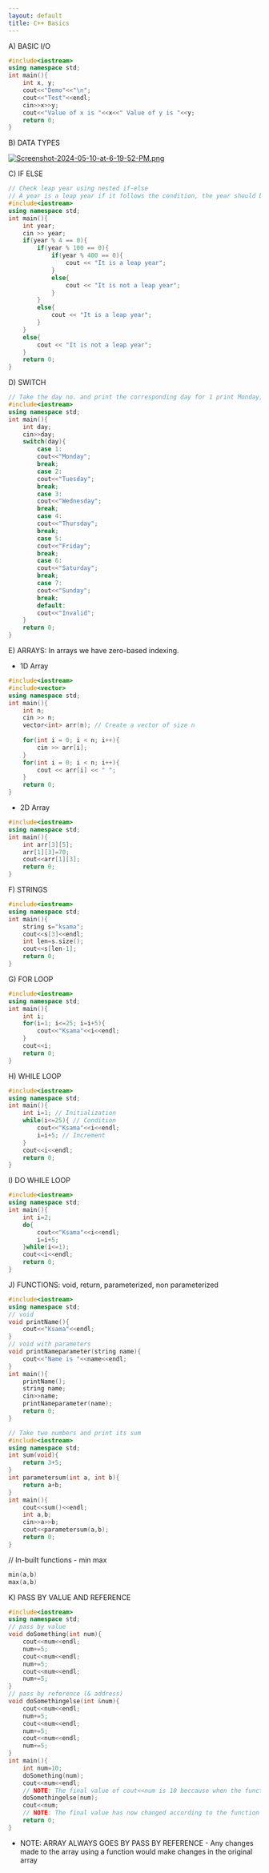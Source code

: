 ```yaml
---
layout: default
title: C++ Basics
---
```


A) BASIC I/O

```c++
#include<iostream>
using namespace std;
int main(){
    int x, y;
    cout<<"Demo"<<"\n";
    cout<<"Test"<<endl;
    cin>>x>>y;
    cout<<"Value of x is "<<x<<" Value of y is "<<y;
    return 0;
}
```

B) DATA TYPES

[![Screenshot-2024-05-10-at-6-19-52-PM.png](https://i.postimg.cc/W3BgsG5j/Screenshot-2024-05-10-at-6-19-52-PM.png)](https://postimg.cc/BLCXgKWw)

C) IF ELSE 	

```c++
// Check leap year using nested if-else
// A year is a leap year if it follows the condition, the year should be evenly divisible by 4 then the year should be evenly divisible by 100 then lastly year should evenly divisible by 400 otherwise the year is not a leap year. 
#include<iostream>
using namespace std;
int main(){
    int year;
    cin >> year;
    if(year % 4 == 0){
        if(year % 100 == 0){
            if(year % 400 == 0){
                cout << "It is a leap year";
            }
            else{
                cout << "It is not a leap year";
            }
        }
        else{
            cout << "It is a leap year";
        }
    }
    else{
        cout << "It is not a leap year";
    }
    return 0;
}
```

D) SWITCH

```c++
// Take the day no. and print the corresponding day for 1 print Monday, 2 print Tuesday and so on
#include<iostream>
using namespace std;
int main(){
	int day;
	cin>>day;
	switch(day){
	    case 1:
	    cout<<"Monday";
	    break;
	    case 2:
	    cout<<"Tuesday";
	    break;
	    case 3:
	    cout<<"Wednesday";
	    break;
	    case 4:
	    cout<<"Thursday";
	    break;
	    case 5:
	    cout<<"Friday";
	    break;
	    case 6:
	    cout<<"Saturday";
	    break;
	    case 7:
	    cout<<"Sunday";
	    break;
	    default:
	    cout<<"Invalid";
	}
	return 0;
}
```

E) ARRAYS: In arrays we have zero-based indexing. 

- 1D Array
```c++
#include<iostream>
#include<vector>
using namespace std;
int main(){
	int n;
	cin >> n;
	vector<int> arr(n); // Create a vector of size n
	    
	for(int i = 0; i < n; i++){
	    cin >> arr[i];
	}
	for(int i = 0; i < n; i++){
	    cout << arr[i] << " ";
	}
	return 0;
}
```

- 2D Array
```c++
#include<iostream>
using namespace std;
int main(){
	int arr[3][5];
	arr[1][3]=70;
	cout<<arr[1][3];
	return 0;
}
```

F) STRINGS

```c++
#include<iostream>
using namespace std;
int main(){
	string s="ksama";
	cout<<s[3]<<endl;
	int len=s.size();
	cout<<s[len-1];
	return 0;
}
```

G) FOR LOOP

```c++
#include<iostream>
using namespace std;
int main(){
	int i;
	for(i=1; i<=25; i=i+5){
	    cout<<"Ksama"<<i<<endl;
	}
	cout<<i;
	return 0;
}
```

H) WHILE LOOP

```c++
#include<iostream>
using namespace std;
int main(){
	int i=1; // Initialization
	while(i<=25){ // Condition
	    cout<<"Ksama"<<i<<endl;
	    i=i+5; // Increment
	}
	cout<<i<<endl;
	return 0;
}
```

I) DO WHILE LOOP

```c++
#include<iostream>
using namespace std;
int main(){
	int i=2;
	do{
	    cout<<"Ksama"<<i<<endl;
	    i=i+5;
	}while(i<=1);
	cout<<i<<endl;
	return 0;
}
```

J) FUNCTIONS: void, return, parameterized, non parameterized

```c++
#include<iostream>
using namespace std;
// void
void printName(){
	cout<<"Ksama"<<endl;
}
// void with parameters
void printNameparameter(string name){
	cout<<"Name is "<<name<<endl;
}
int main(){
	printName();
	string name;
	cin>>name;
	printNameparameter(name);
	return 0;
}
```

```c++
// Take two numbers and print its sum
#include<iostream>
using namespace std;
int sum(void){
	return 3+5;
}
int parametersum(int a, int b){
	return a+b;
}
int main(){
	cout<<sum()<<endl;
	int a,b;
	cin>>a>>b;
	cout<<parametersum(a,b);
	return 0;
}
```
// In-built functions - min max
```c++
min(a,b)
max(a,b)
```

K) PASS BY VALUE AND REFERENCE 

```c++
#include<iostream>
using namespace std;
// pass by value
void doSomething(int num){
    cout<<num<<endl;
    num+=5;
    cout<<num<<endl;
    num+=5;
    cout<<num<<endl;
    num+=5;
}
// pass by reference (& address)
void doSomethingelse(int &num){
    cout<<num<<endl;
    num+=5;
    cout<<num<<endl;
    num+=5;
    cout<<num<<endl;
    num+=5;
}
int main(){
    int num=10;
    doSomething(num);
    cout<<num<<endl;
    // NOTE: The final value of cout<<num is 10 beccause when the function gets called a copy is sent and not the original num 10 - it deals with the copy of num value 
    doSomethingelse(num);
    cout<<num;
    // NOTE: The final value has now changed according to the function because it takes the parameter value from the address of the num variable "&num" - it deals with the original num value 
    return 0;
}
```

- NOTE: ARRAY ALWAYS GOES BY PASS BY REFERENCE - Any changes made to the array using a function would make changes in the original array 